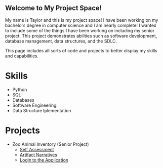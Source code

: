 ## **Welcome to My Project Space!**

My name is Taylor and this is my project space! I have been working on my 
bachelors degree in computer science and I am nearly complete! I wanted to include some of the things I have been working on including 
my senior project. This project demonstrates abilities such as software development, database management, data structures, and the
SDLC. 

This page includes all sorts of code and projects to better display my skills and capabilities. 

# Skills
- Python
- SQL
- Databases
- Software Engineering
- Data Structure Iplementation

# Projects
- Zoo Animal Inventory (Senior Project)
  - [Self Assessment](https://github.com/trferguson1701/trferguson1701.github.io/blob/master/CS-499-selfassessment.docx)
  - [Artifact Narratives](https://github.com/trferguson1701/trferguson1701.github.io/blob/master/Final-Narrative.docx) 
  - [Login to the Application](https://github.com/trferguson1701/trferguson1701.github.io/blob/master/Login.py)
  




